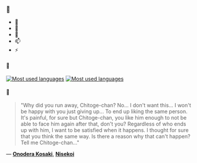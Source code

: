 ### 👋

- 🔭
- 🌱
- 💬
- 📫
- ⚡

#### 🧏

[![Most used languages](https://github-readme-stats-aynah.vercel.app/api/top-langs/?username=aynh&theme=solarized-dark&langs_count=6&layout=compact&hide_title=true)](https://github.com/anuraghazra/github-readme-stats#gh-dark-mode-only)
[![Most used languages](https://github-readme-stats-aynah.vercel.app/api/top-langs/?username=aynh&theme=solarized-light&langs_count=6&layout=compact&hide_title=true)](https://github.com/anuraghazra/github-readme-stats#gh-light-mode-only)

#### 💬

> "Why did you run away, Chitoge-chan? No... I don't want this... I won't be happy with you just giving up... To end up liking the same person. It's painful, for sure but Chitoge-chan, you like him enough to not be able to face him again after that, don't you? Regardless of who ends up with him, I want to be satisfied when it happens. I thought for sure that you think the same way. Is there a reason why that can't happen? Tell me Chitoge-chan..."

&mdash; [**Onodera Kosaki**](https://myanimelist.net/character.php?q=Onodera%20Kosaki&cat=character), [**Nisekoi**](https://myanimelist.net/search/all?q=Nisekoi&cat=all)

